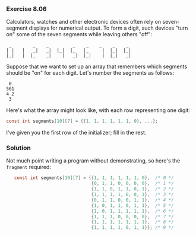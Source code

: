 ### Exercise 8.06
Calculators, watches and other electronic devices often rely on seven-segment displays for numerical output. To form a digit, such devices "turn on" some of the seven segments while leaving others "off":

```
 _        _    _         _    _    _    _    _ 
| |   |   _|   _|  |_|  |_   |_     |  |_|  |_|
|_|   |  |_    _|    |   _|  |_|    |  |_|   _|
```
Suppose that we want to set up an array that remembers which segments should be "on" for each digit. Let's number the segments as follows:
```
 0
561
4 2
 3
```
Here's what the array might look like, with each row representing one digit:
```c
const int segments[10][7] = {{1, 1, 1, 1, 1, 1, 0}, ...};
```
I've given you the first row of the initializer; fill in the rest.
### Solution
Not much point writing a program without demonstrating, so here's the `fragment` required:
```c
   const int segments[10][7] = {{1, 1, 1, 1, 1, 1, 0},  /* 0 */
                                {0, 1, 1, 0, 0, 0, 0},  /* 1 */
                                {1, 1, 0, 1, 1, 0, 1},  /* 2 */
                                {1, 1, 1, 1, 0, 0, 1},  /* 3 */
                                {0, 1, 1, 0, 0, 1, 1},  /* 4 */
                                {1, 0, 1, 1, 0, 1, 1},  /* 5 */
                                {1, 0, 1, 1, 1, 1, 1},  /* 6 */
                                {1, 1, 1, 0, 0, 0, 0},  /* 7 */
                                {1, 1, 1, 1, 1, 1, 1},  /* 8 */
                                {1, 1, 1, 1, 0, 1, 1}}; /* 9 */
```
